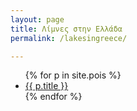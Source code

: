 ```yaml
---
layout: page
title: Λίμνες στην Ελλάδα
permalink: /lakesingreece/

---
```


<ul>
  {% for p in site.pois %}
    <li>
      <a href="{{ p.url | relative_url}}">{{ p.title }}</a>
    </li>
  {% endfor %}
</ul>
